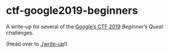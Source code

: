 # ctf-google2019-beginners

A write-up for several of the [Google’s CTF 2019](https://capturetheflag.withgoogle.com/#beginners/) *Beginner’s Quest* challenges.

(Head over to [./write-up](https://github.com/weibell/ctf-google2019-beginners/tree/master/write-up)!)
